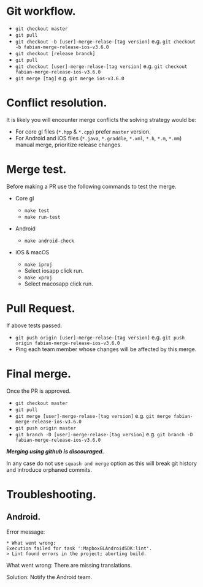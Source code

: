 # Git workflow.
* `git checkout master`
* `git pull`
* `git checkout -b [user]-merge-relase-[tag version]` e.g. `git checkout -b fabian-merge-release-ios-v3.6.0`
* `git checkout [release branch]`
* `git pull`
* `git checkout [user]-merge-relase-[tag version]` e.g. `git checkout fabian-merge-release-ios-v3.6.0`
* `git merge [tag]` e.g. `git merge ios-v3.6.0`

# Conflict resolution.
It is likely you will encounter merge conflicts the solving strategy would be:
* For core gl files (`*.hpp` & `*.cpp`) prefer `master` version.
* For Android and iOS files (`*.java`, `*.graddle`, `*.xml`, `*.h`, `*.m`, `*.mm`) manual merge, prioritize release changes.

# Merge test.
Before making a PR use the following commands to test the merge.
* Core gl
  * `make test`
  * `make run-test`

* Android
  * `make android-check`

* iOS & macOS
  * `make iproj`
  * Select iosapp click run.
  * `make xproj`
  * Select macosapp click run.

# Pull Request.
If above tests passed.
* `git push origin [user]-merge-relase-[tag version]` e.g. `git push origin fabian-merge-release-ios-v3.6.0`
* Ping each team member whose changes will be affected by this merge.

# Final merge.
Once the PR is approved.
* `git checkout master`
* `git pull`
* `git merge [user]-merge-relase-[tag version]` e.g. `git merge fabian-merge-release-ios-v3.6.0` 
* `git push origin master`
* `git branch -D [user]-merge-relase-[tag version]` e.g. `git branch -D fabian-merge-release-ios-v3.6.0` 

**_Merging using github is discouraged._** 

In any case do not use `squash and merge` option as this will break git history and introduce orphaned commits.

# Troubleshooting.
## Android.
Error message:
```
* What went wrong:
Execution failed for task ':MapboxGLAndroidSDK:lint'.
> Lint found errors in the project; aborting build.
```

What went wrong: There are missing translations.

Solution: Notify the Android team.
